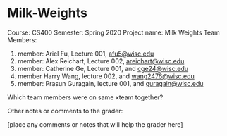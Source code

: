 # Milk-Weights

Course: CS400
Semester: Spring 2020
Project name: Milk Weights
Team Members:
1. member: Ariel Fu, Lecture 001, afu5@wisc.edu
2. member: Alex Reichart, Lecture 002, areichart@wisc.edu
3. member: Catherine Ge, Lecture 001, and cge24@wisc.edu
4. member Harry Wang, lecture 002, and wang2476@wisc.edu
5. member: Prasun Guragain, lecture 001, and guragain@wisc.edu

 

Which team members were on same xteam together?



Other notes or comments to the grader:

[place any comments or notes that will help the grader here]

 
